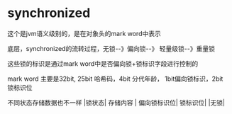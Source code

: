 # synchronized 

这个是jvm语义级别的，是在对象头的mark word中表示

底层，synchronized的流转过程，无锁--》偏向锁--》 轻量级锁--》重量锁

这些锁的标识是通过mark word中是否偏向锁+锁标识字段进行控制的

mark word 主要是32bit, 25bit 哈希码，4bit 分代年龄， 1bit偏向锁标识，2bit 锁标识位

不同状态存储数据也不一样
|锁状态| 存储内容 | 偏向锁标识位| 锁标识位|
|无锁| 


